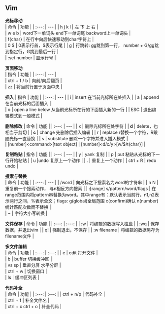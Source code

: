 ## Vim 
**光标移动**  
| 命令 | 功能 |
| :---: | --- |
| h j k l | 左 下 上 右 |  
| w e b | word下一单词头 end下一单词尾 backword上一单词头 |  
| f{char} | 在行中向后快速移动到char字符上 |  
| 0 $ | 0表示行首，$表示行尾 | 
| g | 行跳转: gg跳到第一行， number + G/gg跳到指定行，G跳到最后一行 |    
| :set number | 显示行号 |

**页面移动**  
| 指令 | 功能 |
| :---: | --- |  
| ctrl + f / b | 向前/向后翻页 |  
| zz | 将当前行置于页面中央 |  

**插入** 
| 指令 | 功能 |
| :---: | --- |
| i | insert 在当前光标所在处插入 |
| a | append 在当前光标的后面插入 |  
| o | open a line below 从当前光标所在行的下面插入新的一行 |
| ESC | 退出编辑模式到一般模式 |

**删除修改** 
| 命令 | 功能 |
| :---: | --- |
| x | 删除光标所在处字符 |
| **d** | delete，也相当于剪切 |
| **c** | change 先删除后插入编辑 |
| r | replace r替换一个字符，R跟随光标一直替换 | 
| s | substitute 删除一个字符并进入插入模式 |  
| [number]\<command>[text object] | [number]\<d/c/y>[w/$/t{char}] |

**复制粘贴**
| 指令 | 功能 |
| :---: | --- |
| y | yank 复制 |
| p | put 粘贴从光标的下一行开始粘贴 |
| u |undo 复原上一个动作 |
| . | 重复上一个动作 |
| ctrl + R | redo undo |  

**搜索与替换**  
| 命令 | 功能 |
| :---: | --- |
| /word | 向光标之下搜索名为word的字符串 |
| n N | 重复前一个搜索动作， 与n相反方向搜索 |
| :[range] s/pattern/word/flags | 在range范围内将pattern串替换为word。其中range有：默认表示当前行，n1,n2表示两行之间，%表示全文；flags: g(global)全局范围 c(confirm)确认 n(number)统计匹配次数而不替换 |  
| ~ | 字符大小写转换 |

**文件保存** 
| 命令 | 功能 |
| :---: | :---: |
| :w | 将编辑的数据写入磁盘 |
| :wq | 保存数据，并退出vim |
| q! | 强制退出，不保存 |
| :w filename | 将编辑的数据另存为filename文件 |

**多文件编辑**  
| 命令 | 功能 |
| :---: | :---: |
| e | edit 打开文件 |  
| b | buffer 切换缓冲区 |  
| vs sp | 垂直分屏 水平分屏 |  
| ctrl + w | 切换窗口 |  
| ls | 缓冲区列表 | 

**代码补全**  
| 命令 | 功能 |
| :---: | :---: |
| ctrl + n/p | 代码补全 |  
| ctrl + f | 补全文件名 |  
| ctrl + x ctrl + o | 补全代码 |

